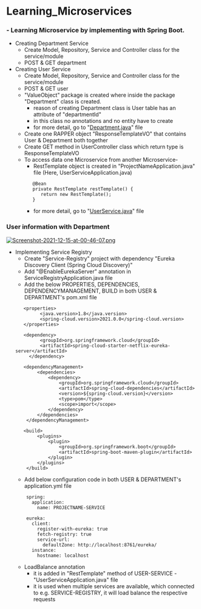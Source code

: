 # Learning_Microservices
### - Learning Microservice by implementing with Spring Boot.
* Creating Department Service
    * Create Model, Repository, Service and Controller class for the service/module
    * POST & GET department
* Creating User Service
    * Create Model, Repository, Service and Controller class for the service/module
    * POST & GET user
    * "ValueObject" package is created where inside the package "Department" class is created.
         * reason of creating Department class is User table has an attribute of "departmentId"
         * in this class no annotations and no entity have to create
         * for more detail, go to "[Department.java](https://github.com/Kowshik890/Learning_Microservices/blob/main/user-service/src/main/java/com/example/user/valueobject/Department.java)" file
    * Create one RAPPER object "ResponseTemplateVO" that contains User & Department both together
    * Create GET method in UserController class which return type is ResponseTemplateVO
    * To access data one Microservice from another Microservice-
         * RestTemplate object is created in "ProjectNameApplication.java" file (Here, UserServiceApplication.java)
         ```
            @Bean
            private RestTemplate restTemplate() {
               return new RestTemplate();
            }
         ```
         * for more detail, go to "[UserService.java](https://github.com/Kowshik890/Learning_Microservices/blob/main/user-service/src/main/java/com/example/user/service/UserService.java)" file
 ### User information with Department
 [![Screenshot-2021-12-15-at-00-46-07.png](https://i.postimg.cc/6q4NF700/Screenshot-2021-12-15-at-00-46-07.png)](https://postimg.cc/GTRNym68)

 * Implementing Service Registry
      * Create "Service-Registry" project with dependency "Eureka Discovery Client (Spring Cloud Discovery)"
      * Add "@EnableEurekaServer" annotation in ServiceRegistryApplication.java file
      * Add the below PROPERTIES, DEPENDENCIES, DEPENDENCYMANAGEMENT, BUILD in both USER & DEPARTMENT's pom.xml file
      ```
         <properties>
               <java.version>1.8</java.version>
               <spring-cloud.version>2021.0.0</spring-cloud.version>
         </properties>
      ```
      ```
         <dependency>
               <groupId>org.springframework.cloud</groupId>
               <artifactId>spring-cloud-starter-netflix-eureka-server</artifactId>
		   </dependency>

         <dependencyManagement>
		      <dependencies>
			      <dependency>
				      <groupId>org.springframework.cloud</groupId>
				      <artifactId>spring-cloud-dependencies</artifactId>
				      <version>${spring-cloud.version}</version>
				      <type>pom</type>
				      <scope>import</scope>
			      </dependency>
		      </dependencies>
	      </dependencyManagement>

         <build>
		      <plugins>
			      <plugin>
				      <groupId>org.springframework.boot</groupId>
				      <artifactId>spring-boot-maven-plugin</artifactId>
			      </plugin>
		      </plugins>
	      </build>
     ```
      * Add below configuration code in both USER & DEPARTMENT's application.yml file
     ```
         spring:
           application:
             name: PROJECTNAME-SERVICE 

         eureka:
           client:
             register-with-eureka: true
             fetch-registry: true
             service-url:
               defaultZone: http://localhost:8761/eureka/
           instance:
             hostname: localhost
     ```
      * LoadBalance annotation
         * it is added in "RestTemplate" method of USER-SERVICE - "UserServiceApplication.java" file
         * it is used when multiple services are available, which connected to e.g. SERVICE-REGISTRY, it will load balance the respective requests 
